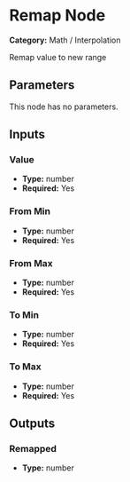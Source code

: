 
# Remap Node

**Category:** Math / Interpolation

Remap value to new range

## Parameters

This node has no parameters.

## Inputs


### Value
- **Type:** number
- **Required:** Yes



### From Min
- **Type:** number
- **Required:** Yes



### From Max
- **Type:** number
- **Required:** Yes



### To Min
- **Type:** number
- **Required:** Yes



### To Max
- **Type:** number
- **Required:** Yes



## Outputs


### Remapped
- **Type:** number




